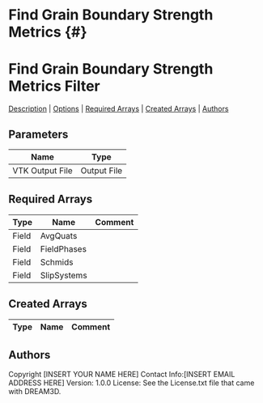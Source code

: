 Find Grain Boundary Strength Metrics {#}
======
<h1 class="pHeading1">Find Grain Boundary Strength Metrics Filter</h1>
<p class="pCellBody">
<a href="../Filters/FindBoundaryStrengths.html#wp2">Description</a>
| <a href="../Filters/FindBoundaryStrengths.html#wp3">Options</a>
| <a href="../Filters/FindBoundaryStrengths.html#wp4">Required Arrays</a>
| <a href="../Filters/FindBoundaryStrengths.html#wp5">Created Arrays</a>
| <a href="../Filters/FindBoundaryStrengths.html#wp1">Authors</a> 

## Parameters ## 

| Name | Type |
|------|------|
| VTK Output File | Output File |

## Required Arrays ##

| Type | Name | Comment |
|------|------|---------|
| Field | AvgQuats |  |
| Field | FieldPhases |  |
| Field | Schmids |  |
| Field | SlipSystems |  |

## Created Arrays ##

| Type | Name | Comment |
|------|------|---------|

## Authors ##

Copyright [INSERT YOUR NAME HERE]
Contact Info:[INSERT EMAIL ADDRESS HERE]
Version: 1.0.0
License: See the License.txt file that came with DREAM3D.

